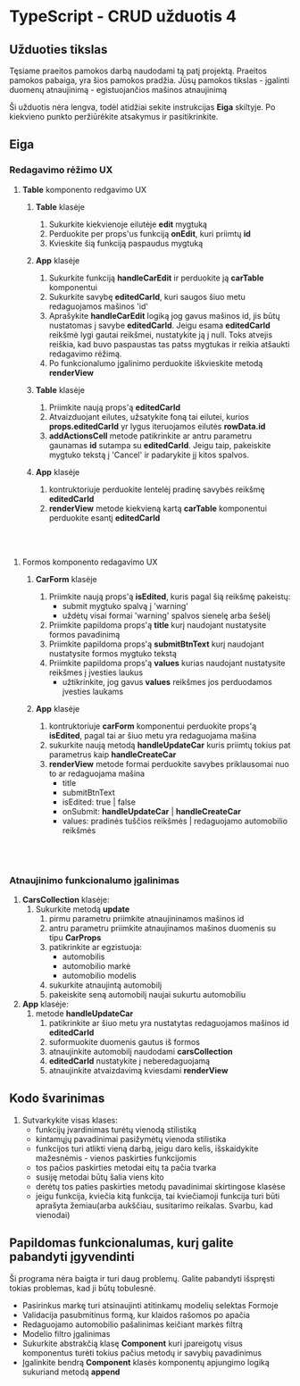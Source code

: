 # TypeScript - CRUD užduotis 4

## Užduoties tikslas

Tęsiame praeitos pamokos darbą naudodami tą patį projektą. Praeitos pamokos pabaiga, yra šios pamokos pradžia.
Jūsų pamokos tikslas - įgalinti duomenų atnaujinimą - egistuojančios mašinos atnaujinimą

Ši užduotis nėra lengva, todėl atidžiai sekite instrukcijas __Eiga__ skiltyje. Po kiekvieno punkto peržiūrėkite atsakymus ir pasitikrinkite. 

## Eiga
### Redagavimo rėžimo UX
1. __Table__ komponento redgavimo UX
   1. __Table__ klasėje
      1. Sukurkite kiekvienoje eilutėje __edit__ mygtuką
      2. Perduokite per props'us funkciją __onEdit__, kuri priimtų __id__
      3. Kvieskite šią funkciją paspaudus mygtuką
  
   2. __App__ klasėje
      1. Sukurkite funkciją __handleCarEdit__ ir perduokite ją __carTable__ komponentui
      2. Sukurkite savybę __editedCarId__, kuri saugos šiuo metu redaguojamos mašinos 'id'
      3. Aprašykite __handleCarEdit__ logiką jog gavus mašinos id, jis būtų nustatomas į savybe  __editedCarId__. Jeigu esama __editedCarId__ reikšmė lygi gautai reikšmei, nustatykite ją į null. Toks atvejis reiškia, kad buvo paspaustas tas patss mygtukas ir reikia atšaukti redagavimo rėžimą.
      4. Po funkcionalumo įgalinimo perduokite iškvieskite metodą __renderView__

   3. __Table__ klasėje
      1. Priimkite naują props'ą __editedCarId__
      2. Atvaizduojant eilutes, užsatykite foną tai eilutei, kurios __props.editedCarId__ yr lygus  iteruojamos eilutės __rowData.id__
      3. __addActionsCell__ metode patikrinkite ar  antru parametru gaunamas __id__ sutampa su __editedCarId__. Jeigu taip, pakeiskite mygtuko tekstą į 'Cancel' ir padarykite jį kitos spalvos.

   4. __App__ klasėje
      1. kontruktoriuje perduokite lentelėj pradinę savybės reikšmę __editedCarId__
      2. __renderView__ metode kiekvieną kartą __carTable__ komponentui perduokite esantį __editedCarId__
<br/>
<br/>

1. Formos komponento redagavimo UX
   1. __CarForm__ klasėje
      1. Priimkite naują props'ą __isEdited__, kuris pagal šią reikšmę pakeistų:
         * submit mygtuko spalvą į 'warning'
         * uždėtų visai formai 'warning' spalvos sienelę arba šešėlį
      2. Priimkite papildoma props'ą __title__ kurį naudojant nustatysite formos pavadinimą
      3. Priimkite papildoma props'ą __submitBtnText__ kurį naudojant nustatysite formos mygtuko tekstą
      4. Priimkite papildoma props'ą __values__ kurias naudojant nustatysite reikšmes į įvesties laukus
         * užtikrinkite, jog gavus __values__ reikšmes jos perduodamos įvesties laukams

   2. __App__ klasėje
       1. kontruktoriuje __carForm__ komponentui perduokite  props'ą __isEdited__, pagal tai ar šiuo metu yra redaguojama mašina
       2. sukurkite naują metodą __handleUpdateCar__ kuris priimtų tokius pat parametrus kaip __handleCreateCar__
       3. __renderView__ metode formai perduokite savybes priklausomai nuo to ar redaguojama mašina
          * title
          * submitBtnText
          * isEdited: true | false
          * onSubmit: __handleUpdateCar__ | __handleCreateCar__
          * values: pradinės tuščios reikšmės | redaguojamo automobilio reikšmės
<br/>
<br/>

### Atnaujinimo funkcionalumo įgalinimas
1. __CarsCollection__ klasėje:
   1. Sukurkite metodą __update__
      1. pirmu parametru priimkite atnaujininamos mašinos id
      2. antru parametru priimkite atnaujinamos mašinos duomenis su tipu __CarProps__
      3. patikrinkite ar egzistuoja:
         * automobilis
         * automobilio markė
         * automobilio modelis
      4. sukurkite atnaujintą automobilį
      5. pakeiskite seną automobilį naujai sukurtu automobiliu
2. __App__ klasėje:
   1. metode __handleUpdateCar__
      1. patikrinkite ar šiuo metu yra nustatytas redaguojamos mašinos id __editedCarId__
      2. suformuokite duomenis gautus iš formos
      3. atnaujinkite automobilį naudodami __carsCollection__
      4. __editedCarId__ nustatykite į neberedaguojamą
      5. atnaujinkite atvaizdavimą kviesdami __renderView__

## Kodo švarinimas
1. Sutvarkykite visas klases:
    * funkcijų įvardinimas turėtų vienodą stilistiką
    * kintamųjų pavadinimai pasižymėtų vienoda stilistika
    * funkcijos turi atlikti vieną darbą, jeigu daro kelis, išskaidykite mažesnėmis - vienos paskirties funkcijomis
    * tos pačios paskirties metodai eitų ta pačia tvarka
    * susiję metodai būtų šalia viens kito
    * derėtų tos paties paskirties metodų pavadinimai skirtingose klasėse
    * jeigu funkcija, kviečia kitą funkcija, tai kviečiamoji funkcija turi būti aprašyta žemiau(arba aukščiau, susitarimo reikalas. Svarbu, kad vienodai)

## Papildomas funkcionalumas, kurį galite pabandyti įgyvendinti
  Ši programa nėra baigta ir turi daug problemų. Galite pabandyti išspręsti tokias problemas, kad ji būtų tobulesnė.

   * Pasirinkus markę turi atsinaujinti atitinkamų modelių selektas Formoje
   * Validacija pasubmitinus formą, kur klaidos rašomos po apačia
   * Redaguojamo automobilio pašalinimas keičiant markės filtrą
   * Modelio filtro įgalinimas
   * Sukurkite abstrakčią klasę __Component__ kuri įpareigotų visus komponentus turėti tokius pačius metodų ir savybių pavadinimus
   * Įgalinkite bendrą __Component__ klasės komponentų apjungimo logiką sukuriand metodą __append__